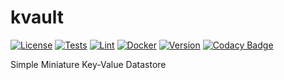# kvault

[![License](https://img.shields.io/github/license/brianlusina/kvault)](https://github.com/brianlusina/kvault/blob/main/LICENSE)
[![Tests](https://github.com/BrianLusina/kvault/actions/workflows/tests.yaml/badge.svg)](https://github.com/BrianLusina/kvault/actions/workflows/tests.yaml)
[![Lint](https://github.com/BrianLusina/kvault/actions/workflows/lint.yml/badge.svg)](https://github.com/BrianLusina/kvault/actions/workflows/lint.yml)
[![Docker](https://github.com/BrianLusina/kvault/actions/workflows/docker.yaml/badge.svg)](https://github.com/BrianLusina/kvault/actions/workflows/docker.yaml)
[![Version](https://img.shields.io/github/v/release/brianlusina/kvault?color=%235351FB&label=version)](https://github.com/brianlusina/kvault/releases)
[![Codacy Badge](https://app.codacy.com/project/badge/Grade/fbb1708155284277be89e61c867d94ff)](https://www.codacy.com/gh/BrianLusina/kvault/dashboard?utm_source=github.com&amp;utm_medium=referral&amp;utm_content=BrianLusina/kvault&amp;utm_campaign=Badge_Grade)

Simple Miniature Key-Value Datastore

